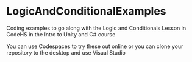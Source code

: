 # LogicAndConditionalExamples
Coding examples to go along with the Logic and Conditionals Lesson in CodeHS in the Intro to Unity and C# course

You can use Codespaces to try these out online or you can clone your repository to the desktop and use Visual Studio




